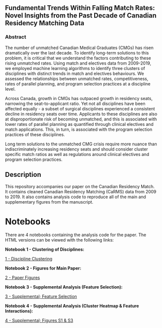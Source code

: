 ## Fundamental Trends Within Falling Match Rates: Novel Insights from the Past Decade of Canadian Residency Matching Data

### Abstract
The number of unmatched Canadian Medical Graduates (CMGs) has risen dramatically over the last decade. To identify long-term solutions to this problem, it is critical that we understand the factors contributing to these rising unmatched rates. Using match and electives data from 2009-2019, we employed machine learning algorithms to identify three clusters of disciplines with distinct trends in match and electives behaviours. We assessed the relationships between unmatched rates, competitiveness, rates of parallel planning, and program selection practices at a discipline level. 

Across Canada, growth in CMGs has outpaced growth in residency seats, narrowing the seat-to-applicant ratio. Yet not all disciplines have been affected equally - a subset of surgical disciplines experienced a consistent decline in residency seats over time. Applicants to these disciplines are also at disproportionate risk of becoming unmatched, and this is associated with lower rates of parallel planning as quantified through clinical electives and match applications. This, in turn, is associated with the program selection practices of these disciplines. 

Long term solutions to the unmatched CMG crisis require more nuance than indiscriminately increasing residency seats and should consider cluster specific match ratios as well as regulations around clinical electives and program selection practices.


## Description

This repository accompanies our paper on the Canadian Residency Match. It contains cleaned Canadian Residency Matching (CaRMS) data from 2009 to 2019. It also contains analysis code to reproduce all of the main and supplementary figures from the manuscript.


# Notebooks

There are 4 notebooks containing the analysis code for the paper. The HTML versions can be viewed with the following links: 


**Notebook 1 - Clustering of Disciplines:**

[1 - Discipline Clustering](https://htmlpreview.github.io/?https://github.com/andygxzeng/carms_paper/blob/master/1_Clustering.html)


**Notebook 2 - Figures for Main Paper:**

[2 - Paper Figures](https://htmlpreview.github.io/?https://github.com/andygxzeng/carms_paper/blob/master/2_Paper_Figures.html)


**Notebook 3 - Supplemental Analysis (Feature Selection):**

[3 - Supplemental; Feature Selection](https://htmlpreview.github.io/?https://github.com/andygxzeng/carms_paper/blob/master/3_Supplemental_feature_selection.html)


**Notebook 4 - Supplemental Analysis (Cluster Heatmap & Feature Interactions):**

[4 - Supplemental; Figures S1 & S3](https://htmlpreview.github.io/?https://github.com/andygxzeng/carms_paper/blob/master/4_Supplemental_Analysis_S1_S3.html)
